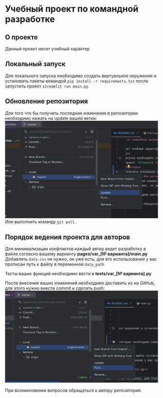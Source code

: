 # Учебный проект по командной разработке
## О проекте
Данный проект несет учебный характер
## Локальный запуск
Для локального запуска необходимо создать виртуальное окружение и установить пакеты командой `pip install -r requirements.txt`
после запустить проект `streamlit run main.py`.
## Обновление репозитория
Для того что бы получить последние изменения в репозитории необходимо нажать на update вашей ветки: ![img.png](src/img/update_git.png)
Или выполнить команду `git pull`.
## Порядок ведения проекта для авторов
Для минимализации конфликтов каждый автор ведет разработку в файле согласно вашему варианту **pages/var_[№ варианта]/main.py** 
Добавлять `data.csv` не нужно, он уже есть, для его использования у вас прописан путь к файлу в переменной `data_path`

Тесты ваших функций необходимо вести в **tests/var_[№ варианта].py**

После внесения ваших изменений необходимо доставить их на GitHub, для этого нужно внести commit и сделать push: ![img.png](src/img/push_git.png)

При возникновении вопросов обращаться к автору репозитория.